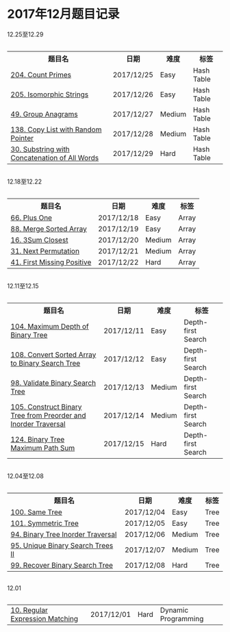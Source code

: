 # 2017年12月题目记录

12.25至12.29

<div style="overflow-x: auto; width:100%;text-align:center;">
<table>  
    <tr>
        <th>题目名</th>
        <th>日期</th>
        <th>难度</th>
        <th>标签</th>
    </tr>
    <tr>  
        <td><a href="https://leetcode.com/problems/count-primes/description/">204. Count Primes</a></td>  
        <td>2017/12/25</td>  
        <td>Easy</td>  
        <td>Hash Table</td>  
    </tr> 
    <tr>  
        <td><a href="https://leetcode.com/problems/isomorphic-strings/description/">205. Isomorphic Strings</a></td>  
        <td>2017/12/26</td>  
        <td>Easy</td>  
        <td>Hash Table</td>  
    </tr> 
    <tr>  
        <td><a href="https://leetcode.com/problems/group-anagrams/description/">49. Group Anagrams</a></td>  
        <td>2017/12/27</td>  
        <td>Medium</td>  
        <td>Hash Table</td>  
    </tr> 
    <tr>  
        <td><a href="https://leetcode.com/problems/copy-list-with-random-pointer/description/">138. Copy List with Random Pointer</a></td>  
        <td>2017/12/28</td>  
        <td>Medium</td>  
        <td>Hash Table</td>  
    </tr> 
    <tr>  
        <td><a href="https://leetcode.com/problems/substring-with-concatenation-of-all-words/description/">30. Substring with Concatenation of All Words</a></td>  
        <td>2017/12/29</td>  
        <td>Hard</td>  
        <td>Hash Table</td>  
    </tr> 
</table> 
</div>

12.18至12.22

<div style="overflow-x: auto; width:100%;text-align:center;">
<table>  
    <tr>
        <th>题目名</th>
        <th>日期</th>
        <th>难度</th>
        <th>标签</th>
    </tr>
    <tr>  
        <td><a href="https://leetcode.com/problems/plus-one/description/">66. Plus One</a></td>  
        <td>2017/12/18</td>  
        <td>Easy</td>  
        <td>Array</td>  
    </tr> 
    <tr>  
        <td><a href="https://leetcode.com/problems/merge-sorted-array/description/">88. Merge Sorted Array</a></td>  
        <td>2017/12/19</td>  
        <td>Easy</td>  
        <td>Array</td>  
    </tr> 
    <tr>  
        <td><a href="https://leetcode.com/problems/3sum-closest/description/">16. 3Sum Closest</a></td>  
        <td>2017/12/20</td>  
        <td>Medium</td>  
        <td>Array</td>  
    </tr> 
    <tr>  
        <td><a href="https://leetcode.com/problems/next-permutation/description/">31. Next Permutation</a></td>  
        <td>2017/12/21</td>  
        <td>Medium</td>  
        <td>Array</td>  
    </tr> 
    <tr>  
        <td><a href="https://leetcode.com/problems/first-missing-positive/description/">41. First Missing Positive</a></td>  
        <td>2017/12/22</td>  
        <td>Hard</td>  
        <td>Array</td>  
    </tr> 
</table> 
</div>

12.11至12.15

<div style="overflow-x: auto; width:100%;text-align:center;">
<table>  
    <tr>
        <th>题目名</th>
        <th>日期</th>
        <th>难度</th>
        <th>标签</th>
    </tr>
    <tr>  
        <td><a href="https://leetcode.com/problems/maximum-depth-of-binary-tree/description/">104. Maximum Depth of Binary Tree</a></td>  
        <td>2017/12/11</td>  
        <td>Easy</td>  
        <td>Depth-first Search</td>  
    </tr> 
    <tr>  
        <td><a href="https://leetcode.com/problems/convert-sorted-array-to-binary-search-tree/description/">108. Convert Sorted Array to Binary Search Tree</a></td>  
        <td>2017/12/12</td>  
        <td>Easy</td>  
        <td>Depth-first Search</td>  
    </tr> 
    <tr>  
        <td><a href="https://leetcode.com/problems/validate-binary-search-tree/description/">98. Validate Binary Search Tree</a></td>  
        <td>2017/12/13</td>  
        <td>Medium</td>  
        <td>Depth-first Search</td>  
    </tr> 
    <tr>  
        <td><a href="https://leetcode.com/problems/construct-binary-tree-from-preorder-and-inorder-traversal/description/">105. Construct Binary Tree from Preorder and Inorder Traversal</a></td>  
        <td>2017/12/14</td>  
        <td>Medium</td>  
        <td>Depth-first Search</td>  
    </tr> 
    <tr>  
        <td><a href="https://leetcode.com/problems/binary-tree-maximum-path-sum/description/">124. Binary Tree Maximum Path Sum</a></td>  
        <td>2017/12/15</td>  
        <td>Hard</td>  
        <td>Depth-first Search</td>  
    </tr> 
</table> 
</div>

12.04至12.08

<div style="overflow-x: auto; width:100%;text-align:center;">
<table>  
    <tr>
        <th>题目名</th>
        <th>日期</th>
        <th>难度</th>
        <th>标签</th>
    </tr>
    <tr>  
        <td><a href="https://leetcode.com/problems/same-tree/description/">100. Same Tree</a></td>  
        <td>2017/12/04</td>  
        <td>Easy</td>  
        <td>Tree</td>  
    </tr> 
    <tr>  
        <td><a href="https://leetcode.com/problems/symmetric-tree/description/">101. Symmetric Tree</a></td>  
        <td>2017/12/05</td>  
        <td>Easy</td>  
        <td>Tree</td>  
    </tr> 
    <tr>  
        <td><a href="https://leetcode.com/problems/binary-tree-inorder-traversal/description/">94. Binary Tree Inorder Traversal</a></td>  
        <td>2017/12/06</td>  
        <td>Medium</td>  
        <td>Tree</td>  
    </tr> 
    <tr>  
        <td><a href="https://leetcode.com/problems/unique-binary-search-trees-ii/description/">95. Unique Binary Search Trees II</a></td>  
        <td>2017/12/07</td>  
        <td>Medium</td>  
        <td>Tree</td>  
    </tr> 
    <tr>  
        <td><a href="https://leetcode.com/problems/recover-binary-search-tree/description/">99. Recover Binary Search Tree</a></td>  
        <td>2017/12/08</td>  
        <td>Hard</td>  
        <td>Tree</td>  
    </tr> 
</table> 
</div>

12.01

<div style="overflow-x: auto; width:100%;text-align:center;">
<table>  
    <tr>  
        <td><a href="https://leetcode.com/problems/regular-expression-matching/description/">10. Regular Expression Matching</a></td>  
        <td>2017/12/01</td>  
        <td>Hard</td>  
        <td>Dynamic Programming</td>  
    </tr> 
</table> 
</div>